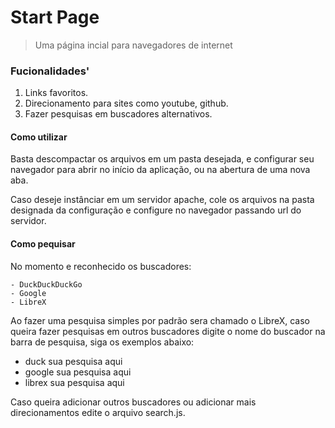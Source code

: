 # Start Page 

>Uma página incial para navegadores de internet

### Fucionalidades'

1. Links favoritos.
2. Direcionamento para sites como youtube, github.
3. Fazer pesquisas em buscadores alternativos.

#### Como utilizar 

Basta descompactar os arquivos em um pasta desejada, 
e configurar seu navegador para abrir no início da aplicação,
ou na abertura de uma nova aba.

Caso deseje instânciar em um servidor apache, cole os arquivos
na pasta designada da configuração e configure no navegador
passando url do servidor.

#### Como pequisar 

No momento e reconhecido os buscadores:

    - DuckDuckDuckGo
    - Google
    - LibreX

Ao fazer uma pesquisa simples por padrão sera chamado o LibreX,
caso queira fazer pesquisas em outros buscadores digite o nome do buscador
na barra de pesquisa, siga os exemplos abaixo:

* duck sua pesquisa aqui
* google sua pesquisa aqui
* librex sua pesquisa aqui

Caso queira adicionar outros buscadores ou adicionar mais direcionamentos
edite o arquivo search.js.


